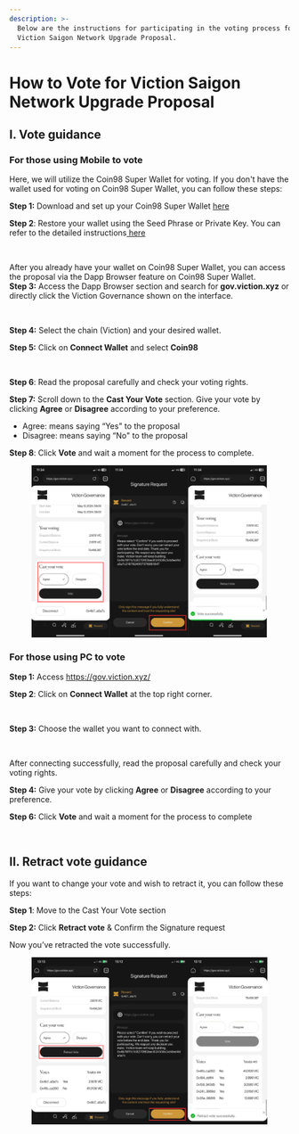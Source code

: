 ```yaml
---
description: >-
  Below are the instructions for participating in the voting process for the
  Viction Saigon Network Upgrade Proposal.
---
```


# How to Vote for Viction Saigon Network Upgrade Proposal

## I. Vote guidance

### For those using Mobile to vote

Here, we will utilize the Coin98 Super Wallet for voting. If you don't have the wallet used for voting on Coin98 Super Wallet, you can follow these steps:

**Step 1:** Download and set up your Coin98 Super Wallet [here](https://docs.coin98.com/products/coin98-super-wallet/mobile/beginners-guide/how-to-download-install)

**Step 2**: Restore your wallet using the Seed Phrase or Private Key. You can refer to the detailed instructions[ here](https://docs.coin98.com/products/coin98-super-wallet/switch-to-coin98-wallet/multi-chain-wallet)

<figure><img src="https://lh7-us.googleusercontent.com/PrVUGmhVTwtcAVZrB25sJ7CLCsH443Nx7pNaJYgvqw3DVV_WAYPaoyvXUGxZOlREhpRPsPPsY_WpuOqdLyrGzhuKGW-Kq-xJ8_GQjMrjLhmivzi_QdEVZ9duFnX17zaeoVaCBYCJEawy0QCqVASAUZ4" alt=""><figcaption></figcaption></figure>

After you already have your wallet on Coin98 Super Wallet, you can access the proposal via the Dapp Browser feature on Coin98 Super Wallet.\
**Step 3:** Access the Dapp Browser section and search for **gov.viction.xyz** or directly click the Viction Governance shown on the interface.

<figure><img src="https://lh7-us.googleusercontent.com/VRWb2nFTEkFc4Z9bBbNw2GVWQKZ4O-bFhybEYshNKcBNhIrBESP3MVToDWpMTBsJdy-cd5hkuHB4GDbTq0_vbabw-VPM1sQhL4r1ehCGbjcgspAoplBPlXsVRL3ojKvn23lEPoCcP82-250SUAcDXoE" alt=""><figcaption></figcaption></figure>

**Step 4:** Select the chain (Viction) and your desired wallet.

**Step 5:** Click on **Connect Wallet** and select **Coin98**

<figure><img src="https://lh7-us.googleusercontent.com/Naoydtzinu0xhuLi9OnSmyH-0ZFizNeb6C1WDiGn85pBHc9D37189TJ4xxHNNhMAXSX7UI1VrrT1en05zxN1PNdplq3R-DtQtfqPpN5RMiDttPtcV8JuwIT0pzedVSp0xWdPbyLBES6zXkQkYq-zSVs" alt=""><figcaption></figcaption></figure>

**Step 6**: Read the proposal carefully and check your voting rights.

**Step 7:** Scroll down to the **Cast Your Vote** section. Give your vote by clicking **Agree** or **Disagree** according to your preference.

* Agree:  means saying “Yes" to the proposal&#x20;
* Disagree: means saying “No" to the proposal

**Step 8**: Click **Vote** and wait a moment for the process to complete.

<figure><img src="../.gitbook/assets/Screen Shot 2024-05-10 at 13.40.56.png" alt=""><figcaption></figcaption></figure>

### For those using PC to vote

**Step 1:** Access https://gov.viction.xyz/

**Step 2**: Click on **Connect Wallet** at the top right corner.

<figure><img src="https://lh7-us.googleusercontent.com/i1sw_afhbZc9PUPEzBhdzIzmIIqZbQIbS_rAgCakKlMm97fuFMUJyfn440TVE4LD_jjKNY7Ti-Xz1zPPHqh_NvRbQdWY3NyyRQOjgxzX236Fo0k9Q1obzRpUipKybwCv7cGtLGiNQagFVz-11DdRqI8" alt=""><figcaption></figcaption></figure>

**Step 3:** Choose the wallet you want to connect with.

<figure><img src="https://lh7-us.googleusercontent.com/R9f9DE7MYK92YiVjlowRUjDfUJviez1lChyBLPLFTf95_I4tAmT_HrNZeEUnI0uzsFm62kFcH8bLAzKaL-KQxMB24_HL8IUmhIatcyEWh8ZLe1bVbQW7nnniJz6kVQZX1SEmI0CP4D0hdkP0xpf7Z3w" alt=""><figcaption></figcaption></figure>

After connecting successfully, read the proposal carefully and check your voting rights.

**Step 4:** Give your vote by clicking **Agree** or **Disagree** according to your preference.

**Step 6:** Click **Vote** and wait a moment for the process to complete

<figure><img src="https://lh7-us.googleusercontent.com/AzfwOra-uJ7sn7UtD_C31zU0frv2EVA1xmGtNkxKP2fteXWBnLVEj7nBi3R-bMbWJhUdgzGs3BoPhr6Rc_e8yS-sQhyl7TrKRxMOja9Ki0ENjJ53IeFitb9NCKoXQaPi9DyJ0ayWj8D7F_1zJMEF87U" alt=""><figcaption></figcaption></figure>

## II. Retract vote guidance

If you want to change your vote and wish to retract it, you can follow these steps:

**Step 1**: Move to the Cast Your Vote section

**Step 2:** Click **Retract vote** & Confirm the Signature request

Now you’ve retracted the vote successfully.

<figure><img src="../.gitbook/assets/Screen Shot 2024-05-10 at 13.40.43.png" alt=""><figcaption></figcaption></figure>
